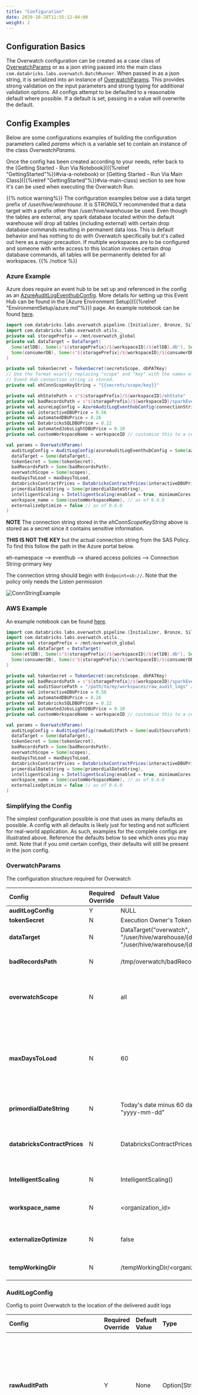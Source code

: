 ```yaml
---
title: "Configuration"
date: 2020-10-28T11:55:12-04:00
weight: 2
---
```


## Configuration Basics
The Overwatch configuration can be created as a case class of [OverwatchParams](#overwatchparams) or as a json string passed into
the main class `com.databricks.labs.overwatch.BatchRunner`. When passed in as a json string, it is 
serialized into an instance of [OverwatchParams](#overwatchparams). This provides strong validation on the input parameters
and strong typing for additional validation options. All configs attempt to be defaulted to a reasonable default
where possible. If a default is set, passing in a value will overwrite the default.

## Config Examples
Below are some configurations examples of building the configuration parameters called *params* which is a variable
set to contain an instance of the class *OverwatchParams*.

Once the config has been created according to your needs, refer back to the 
[Getting Started - Run Via Notebook]({{%relref "GettingStarted"%}}#via-a-notebook) or
[Getting Started - Run Via Main Class]({{%relref "GettingStarted"%}}#via-main-class) section to see how it's can be used
when executing the Overwatch Run.

{{% notice warning%}}
The configuration examples below use a data target prefix of */user/hive/warehouse*. It is STRONGLY recommended that
a data target with a prefix other than /user/hive/warehouse be used. Even though the tables are external, any 
spark database located within the default warehouse will drop all tables (including external) with certain drop database
commands resulting in permanent data loss. This is default behavior and has nothing to do with Overwatch specifically
but it's called out here as a major precaution. If multiple workspaces are to be configured and someone with write 
access to this location invokes certain drop database commands, all tables will be permanently deleted for all 
workspaces.
{{% /notice %}}

### Azure Example
Azure does require an event hub to be set up and referenced in the config as an 
[AzureAuditLogEventhubConfig](#azureauditlogeventhubconfig). More details for setting up this Event Hub
can be found in the [Azure Environment Setup]({{%relref "EnvironmentSetup/azure.md"%}}) page. An example notebook
can be found [here](/assets/GettingStarted/azure_runner_docs_example.html).
```scala
import com.databricks.labs.overwatch.pipeline.{Initializer, Bronze, Silver, Gold}
import com.databricks.labs.overwatch.utils._
private val storagePrefix = /mnt/overwatch_global
private val dataTarget = DataTarget(
  Some(etlDB), Some(s"${storagePrefix}/${workspaceID}/${etlDB}.db"), Some(s"${storagePrefix}/global_share"),
  Some(consumerDB), Some(s"${storagePrefix}/${workspaceID}/${consumerDB}.db")
)

private val tokenSecret = TokenSecret(secretsScope, dbPATKey)
// Use the format exactly replacing "scope" and "key" with the names of the scope and key where your 
// Event Hub connection string is stored.
private val ehConnScopeKeyString = "{{secrets/scope/key}}"

private val ehStatePath = s"${storagePrefix}/${workspaceID}/ehState"
private val badRecordsPath = s"${storagePrefix}/${workspaceID}/sparkEventsBadrecords"
private val azureLogConfig = AzureAuditLogEventhubConfig(connectionString = ehConnScopeKeyString, eventHubName = ehName, auditRawEventsPrefix = ehStatePath)
private val interactiveDBUPrice = 0.56
private val automatedDBUPrice = 0.26
private val DatabricksSQLDBUPrice = 0.22
private val automatedJobsLightDBUPrice = 0.10
private val customWorkspaceName = workspaceID // customize this to a custom name if custom workspace_name is desired

val params = OverwatchParams(
  auditLogConfig = AuditLogConfig(azureAuditLogEventhubConfig = Some(azureLogConfig)),
  dataTarget = Some(dataTarget),
  tokenSecret = Some(tokenSecret),
  badRecordsPath = Some(badRecordsPath),
  overwatchScope = Some(scopes),
  maxDaysToLoad = maxDaysToLoad,
  databricksContractPrices = DatabricksContractPrices(interactiveDBUPrice, automatedDBUPrice, DatabricksSQLDBUPrice, automatedJobsLightDBUPrice),
  primordialDateString = Some(primordialDateString),
  intelligentScaling = IntelligentScaling(enabled = true, minimumCores = 16, maximumCores = 64, coeff = 1.0),
  workspace_name = Some(customWorkspaceName), // as of 0.6.0
  externalizeOptimize = false // as of 0.6.0
)
```

**NOTE** The connection string stored in the *ehConnScopeKeyString* above is stored as a secret since it contains 
sensitive information.

**THIS IS NOT THE KEY** but the actual connection string from the SAS Policy. To find this follow the path in the 
Azure portal below.

eh-namespace --> eventhub --> shared access policies --> Connection String-primary key

The connection string should begin with `Endpoint=sb://`. Note that the policy only needs the Listen permission

![ConnStringExample](/images/GettingStarted/Azure_EH_ConnString.png)

### AWS Example
An example notebook can be found [here](/assets/GettingStarted/aws_runner_docs_example.html).
```scala
import com.databricks.labs.overwatch.pipeline.{Initializer, Bronze, Silver, Gold}
import com.databricks.labs.overwatch.utils._
private val storagePrefix = /mnt/overwatch_global
private val dataTarget = DataTarget(
  Some(etlDB), Some(s"${storagePrefix}/${workspaceID}/${etlDB}.db"), Some(s"${storagePrefix}/global_share"),
  Some(consumerDB), Some(s"${storagePrefix}/${workspaceID}/${consumerDB}.db")
)

private val tokenSecret = TokenSecret(secretsScope, dbPATKey)
private val badRecordsPath = s"${storagePrefix}/${workspaceID}/sparkEventsBadrecords"
private val auditSourcePath = "/path/to/my/workspaces/raw_audit_logs" // INPUT: workspace audit log directory
private val interactiveDBUPrice = 0.56
private val automatedDBUPrice = 0.26
private val DatabricksSQLDBUPrice = 0.22
private val automatedJobsLightDBUPrice = 0.10
private val customWorkspaceName = workspaceID // customize this to a custom name if custom workspace_name is desired

val params = OverwatchParams(
  auditLogConfig = AuditLogConfig(rawAuditPath = Some(auditSourcePath), auditLogFormat = "json"),
  dataTarget = Some(dataTarget),
  tokenSecret = Some(tokenSecret),
  badRecordsPath = Some(badRecordsPath),
  overwatchScope = Some(scopes),
  maxDaysToLoad = maxDaysToLoad,
  databricksContractPrices = DatabricksContractPrices(interactiveDBUPrice, automatedDBUPrice, DatabricksSQLDBUPrice, automatedJobsLightDBUPrice),
  primordialDateString = Some(primordialDateString),
  intelligentScaling = IntelligentScaling(enabled = true, minimumCores = 16, maximumCores = 64, coeff = 1.0),
  workspace_name = Some(customWorkspaceName), // as of 0.6.0
  externalizeOptimize = false // as of 0.6.0
)
```

### Simplifying the Config
The simplest configuration possible is one that uses as many defaults as possible.
A config with all defaults is likely just for testing and not sufficient for real-world application. As such, examples
for the complete configs are illustrated above. Reference the defaults below to see which ones you may omit. Note
that if you omit certain configs, their defaults will still be present in the json config.

### OverwatchParams
The configuration structure required for Overwatch

Config | Required Override | Default Value | Type | AsOfVersion | Description
:--------------------------|:---|:----------|:----------|:--------|:--------------------------------------------------
**auditLogConfig**|Y|NULL|[AuditLogConfig](#auditlogconfig)|0.5.x|Databricks Audit Log delivery information.
**tokenSecret**|N|Execution Owner's Token|Option[\[TokenSecret\]](#tokensecret)|0.5.x|Secret retrieval information
**dataTarget**|N|DataTarget("overwatch", "/user/hive/warehouse/{databaseName}.db", "/user/hive/warehouse/{databaseName}.db")|Option[\[DataTarget\]](#datatarget)|0.5.x|What to call the database and where to store it
**badRecordsPath**|N|/tmp/overwatch/badRecordsPath|Option\[String\]|0.5.x|When reading the log files, where should Overwatch store the records / files that cannot be parsed. Overwatch must have write permissions to this path 
**overwatchScope**|N|all|Option\[Seq\[String\]\]|0.5.x|List of [modules]({{%relref "GettingStarted/Modules.md"%}}) in scope for the run. It's important to note that there are many co-dependencies. When choosing a module, be sure to also enable it's requisites. If not value provided, all modules will execute.
**maxDaysToLoad**|N|60|Int|0.5.x|On large, busy workspaces 60 days of data may amount in 10s of TB of raw data. This parameter allows the job to be broken out into several smaller runs. Pipeline will load previous pipeline end time (or primordial_date if first_run) until lesser of \[current timestamp or previous pipeline end time + maxDaysToLoad\]. Ex: 1 year historical load, first run, don't want to load full year, set maxDaysToLoad to 14 to test / validate load, when that works increase to 60 or 365 depending on confidence level and data size.  
**primordialDateString**|N|Today's date minus 60 days, format = "yyyy-mm-dd"|String|0.5.x|Date from which data collection was to begin. This is the earliest date for which data should attempted to be collected.
**databricksContractPrices**|N|DatabricksContractPrices()|[DatabricksContractPrices](#databrickscontractprices)|0.5.x|Allows the user to globally configure Databricks contract prices to improve dollar cost estimates where referenced. Additionally, these values will be added to the *instanceDetails* consumer table for custom use. They are also available in com.databricks.labs.overwatch.utils.DBContractPrices().
**IntelligentScaling**|N|IntelligentScaling()|[IntelligentScaling](#intelligentscaling)|0.5.x|Allows the user to enable / disable intelligent scaling and configure min/max core counts to be used when scaling the cluster
**workspace_name**|N|<organization_id>|Option\[String\]|0.6.x|Allows the user to specify the workspace_name to be different than the default, canonical workspace_id (i.e. organization_id). This is helpful during analysis as it provides a human-legible reference for the workspace
**externalizeOptimize**|N|false|Boolean|0.6.x|Allows the user to externalize the optimize and zorders done on the delta tables. This can be run as a secondary job with different cluster configs at different intervals increasing efficiency
**tempWorkingDir**|N|<etlDataPathPrefix>/tempWorkingDir/<organization_id>|String|0.6.1|Provides ability to override temporary working directory. This directory gets cleaned up before and after each run.

### AuditLogConfig
Config to point Overwatch to the location of the delivered audit logs

Config | Required Override | Default Value | Type | Description
:--------------------------|:---|:----------|:----------|:--------------------------------------------------
**rawAuditPath**|Y|None|Option[String]|Top-level path to directory containing workspace audit logs delivered by Databricks. The Overwatch user must have read access to this path
**auditLogFormat**|N|json|String|AWS ONLY - When using AWS and audit logs are delivered in a format other than json (default) this can be changed to reflect the audit log source data type. Supported types are json, parquet, delta
**azureAuditLogEventhubConfig**|Y (only on Azure)|None|Option[AzureAuditLogEventhubConfig](#azureauditlogeventhubconfig)|Required configuration when using Azure as Azure must deliver audit logs via LogAnalytics via Eventhub

### TokenSecret
Overwatch must have permission to perform its functions; these are further discussed in [AdvancedTopics]({{%relref "GettingStarted/advancedtopics.md"%}}).
The token secret stores the Databricks Secret scope / key for Overwatch to retrieve. The key should store the 
token secret to be used which usually starts with "dapi..."

If no TokenSecret is passed into the config, the operation owner's token will be used. If Overwatch is being 
executed in a notebook the notebook user's token will be used. If Overwatch is being executed through a job the 
token of the job owner will be used. Whatever token is used, it must have the appropriate access or it will result 
in missing data, or an Overwatch run failure.

Config | Required Override | Default Value | Type | Description
:--------------------------|:---|:----------|:----------|:--------------------------------------------------
**scope**|N|NA|String|Databricks secret scope 
**key**|N|NA|String|Databricks secret key within the scope defined in the Scope parameter

### DataTarget
Where to create the database and what to call it. This must be defined on first run or Overwatch will create a
database named "Overwatch" at the default location which is "/user/hive/warehouse/overwatch.db". This is challenging
to change later, so be sure you choose a good starting point. After the initial run, this must not change without 
and entire [database migration]({{%relref "GettingStarted/advancedtopics.md"%}}). Overwatch can perform destructive tasks within its own database and
this is how it protects itself against harming existing data. Overwatch creates specific metadata inside the database
at creation time to ensure the database is created and owned by the Overwatch process. Furthermore, metadata is 
managed to track schema versions and other states.

Config | Required Override | Default Value | Type | Description
:--------------------------|:---|:-----|:----------|:--------------------------------------------------
**databaseName**|N|Overwatch|Option[String]|Name of the primary database to be created on first run or to which will be appended on subsequent runs. This database is typically used as the ETL database only as the consumer database is also usually specified to have a different name. If consumerDatabase is also specified in the configuration, on the ETL entities will be stored in this datbase.
**databaseLocation**|N|/user/hive/warehouse/{databaseName}.db|Option[String]|Location of the Overwatch database. Any compatible fully-qualified URI can be used here as long as Overwatch has access to write the target. Most customers, however, mount the qualified path and reference the mount point for simplicity but this is not required and may not be possible depending on security requirements and environment.
**etlDataPathPrefix**|N|{databaseLocation}|Option[String]|The location the data will actually be stored. This is critical as data (even EXTERNAL) stored underneath a database path can be deleted if a user call drop database or drop database cascade. This is even more significant when working with multiple workspaces as the risk increases with the breadth of access. 
**consumerDatabaseName**|N|{databaseName}|Option[String]|Will be the same as the databaseName if not otherwise specified. Holds the user-facing entities and separates them from all the intermediate ETL entities for a less cluttered experience, easy-to-find entities, and simplified security.
**ConsumerDatabaseLocation**|N|/user/hive/warehouse/{consumerDatabaseName}.db|Option[String]|*See databaseLocation above*

### AzureAuditLogEventhubConfig
Not Required when using AWS <br>
Eventhub streaming environment configurations 

Config | Required Override | Default Value | Type | Description
:--------------------------|:---|:----------|:----------|:--------------------------------------------------
**connectionString**|Y|NA|String|Should be stored in a secret. The value format here should be {{secrets/scope/key}}. Replace *scope* and *key* with the names of the scope and key where the EventHub connection string with primary key is stored.
**eventHubName**|Y|NA|String|Retrieve from Azure Portal Event Hub
**auditRawEventsPrefix**|Y|NA|String|Path prefix for checkpoint directories
**maxEventsPerTrigger**|N|10000|Int|Events to pull for each trigger, this should be increased during initial cold runs or runs that have very large numbers of audit log events.
**minEventsPerTrigger**|N|10|Int|Large workspaces can send events faster than batches can complete thus a minimum threshold for new events is needed. Optional override as of v0603
**auditRawEventsChk**|N|{auditRawEventsPrefix}/rawEventsCheckpoint|Option[String]|Checkpoint Directory name for the raw dump of events from Eventhub. This directory gets overwritten upon successful pull into Overwatch.
**auditLogChk**|N|{auditRawEventsPrefix}/auditLogBronzeCheckpoint|Option[String]|**DEPRECATED** Checkpoint Directory name for the audit log stream target. This target will continuously grow as more audit logs are created and delivered

### DatabricksContractPrices
Config | Required Override | Default Value | Type | Description
:--------------------------|:---|:----------|:----------|:--------------------------------------------------
**interactiveDBUCostUSD**|N|0.56|Double|Approximate list price of interactive DBU
**automatedDBUCostUSD**|N|0.26|Double|Approximate list price of automated DBU
**sqlComputeDBUCostUSD**|N|0.22|Double|Approximate list price of DatabricksSQL DBU
**jobsLightDBUCostUSD**|N|0.10|Double|Approximate list price of JobsLight Automated DBU

### IntelligentScaling
Config | Required Override | Default Value | Type | Description
:--------------------------|:---|:----------|:----------|:--------------------------------------------------
**enabled**|N|false|Double|Approximate list price of interactive DBU
**minimumCores**|N|4|Int|Minimum number of cores to be used during Overwatch run
**maximumCores**|N|512|Int|Maximum number of cores to be used during Overwatch run
**coeff**|N|1.0|Double|Scaler, each module has a scale based on it's size relative to the other modules. This variable acts as a scaler to the scaler, if the modules are scaling too fast (or not fast enough), this can be tweaked to increase the variability of the scaling from the starting core count.